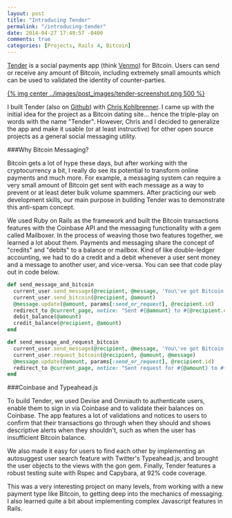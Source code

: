 ```yaml
---
layout: post
title: "Introducing Tender"
permalink: "/introducing-tender"
date: 2014-04-27 17:49:57 -0400
comments: true
categories: [Projects, Rails 4, Bitcoin]
---
```


[Tender](http://www.tendermessenger.com/) is a social payments app (think [Venmo](https://venmo.com/)) for Bitcoin. Users can send or receive any amount of Bitcoin, including extremely small amounts which can be used to validated the identity of counter-parties.

[{% img center ../images/post_images/tender-screenshot.png 500 %}](http://www.tendermessenger.com/)

I built Tender (also on [Github](https://github.com/alexpatriquin/BitcoinMessenger)) with [Chris Kohlbrenner](https://twitter.com/CKohlbrenner). I came up with the initial idea for the project as a Bitcoin dating site... hence the triple-play on words with the name "Tender". However, Chris and I decided to generalize the app and make it usable (or at least instructive) for other open source projects as a general social messaging utility. 

###Why Bitcoin Messaging?

Bitcoin gets a lot of hype these days, but after working with the cryptocurrency a bit, I really do see its potential to transform online payments and much more. For example, a messaging system can require a very small amount of Bitcoin get sent with each message as a way to prevent or at least deter bulk volume spammers. After practicing our web development skills, our main purpose in building Tender was to demonstrate this anti-spam concept.

We used Ruby on Rails as the framework and built the Bitcoin transactions features with the Coinbase API and the messaging functionality with a gem called Mailboxer. In the process of weaving those two features together, we learned a lot about them. Payments and messaging share the concept of "credits" and "debits" to a balance or mailbox. Kind of like double-ledger accounting, we had to do a credit and a debit whenever a user sent money and a message to another user, and vice-versa. You can see that code play out in code below.

```ruby Tender Send-Request Bitcoin https://github.com/alexpatriquin/BitcoinMessenger/blob/master/app/controllers/conversations_controller.rb source
def send_message_and_bitcoin
  current_user.send_message(@recipient, @message, 'You\'ve got Bitcoin.')
  current_user.send_bitcoin(@recipient, @amount)
  @message.update(@amount, params[:send_or_request], @recipient.id)
  redirect_to @current_page, notice: "Sent #{@amount} to #{@recipient.email}."
  debit_balance(@amount)
  credit_balance(@recipient, @amount)
end

def send_message_and_request_bitcoin
  current_user.send_message(@recipient, @message, 'You\'ve got Bitcoin.')
  current_user.request_bitcoin(@recipient, @amount, @message)
  @message.update(@amount, params[:send_or_request], @recipient.id)
  redirect_to @current_page, notice: "Sent request for #{@amount} to #{@recipient.email}."
end
```

###Coinbase and Typeahead.js

To build Tender, we used Devise and Omniauth to authenticate users, enable them to sign in via Coinbase and to validate their balances on Coinbase. The app features a lot of validations and notices to users to confirm that their transactions go through when they should and shows descriptive alerts when they shouldn't, such as when the user has insufficient Bitcoin balance.

We also made it easy for users to find each other by implementing an autosuggest user search feature with Twitter's Typeahead.js, and brought the user objects to the views with the gon gem. Finally, Tender features a robust testing suite with Rspec and Capybara, at 92% code coverage.

This was a very interesting project on many levels, from working with a new payment type like Bitcoin, to getting deep into the mechanics of messaging. I also learned quite a bit about implementing complex Javascript features in Rails. 
